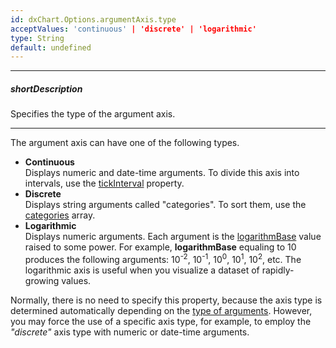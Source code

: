 ```yaml
---
id: dxChart.Options.argumentAxis.type
acceptValues: 'continuous' | 'discrete' | 'logarithmic'
type: String
default: undefined
---
```

---
##### shortDescription
Specifies the type of the argument axis.

---
The argument axis can have one of the following types.

- **Continuous**        
Displays numeric and date-time arguments. To divide this axis into intervals, use the [tickInterval](/api-reference/10%20UI%20Components/dxChart/1%20Configuration/argumentAxis/tickInterval '/Documentation/ApiReference/UI_Components/dxChart/Configuration/argumentAxis/tickInterval/') property.
- **Discrete**       
Displays string arguments called "categories". To sort them, use the [categories](/api-reference/10%20UI%20Components/dxChart/1%20Configuration/argumentAxis/categories.md '/Documentation/ApiReference/UI_Components/dxChart/Configuration/argumentAxis/#categories') array.
- **Logarithmic**       
Displays numeric arguments. Each argument is the [logarithmBase](/api-reference/10%20UI%20Components/dxChart/1%20Configuration/argumentAxis/logarithmBase.md '/Documentation/ApiReference/UI_Components/dxChart/Configuration/argumentAxis/#logarithmBase') value raised to some power. For example, **logarithmBase** equaling to 10 produces the following arguments: 10<sup>-2</sup>, 10<sup>-1</sup>, 10<sup>0</sup>, 10<sup>1</sup>, 10<sup>2</sup>, etc. The logarithmic axis is useful when you visualize a dataset of rapidly-growing values.

Normally, there is no need to specify this property, because the axis type is determined automatically depending on the [type of arguments](/api-reference/10%20UI%20Components/dxChart/1%20Configuration/argumentAxis/argumentType.md '/Documentation/ApiReference/UI_Components/dxChart/Configuration/argumentAxis/#argumentType'). However, you may force the use of a specific axis type, for example, to employ the *"discrete"* axis type with numeric or date-time arguments.

